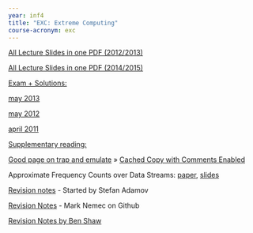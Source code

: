 ```yaml
---
year: inf4
title: "EXC: Extreme Computing"
course-acronym: exc
---
```


[All Lecture Slides in one PDF (2012/2013)](https://drive.google.com/open?id=0B1Bl0XqNwHffcFRkRzRpVTdlNkE&authuser=0)

[All Lecture Slides in one PDF (2014/2015)](https://drive.google.com/open?id=0B1Bl0XqNwHffWmtNMUJPNGlNV3c&authuser=0)

<u>Exam + Solutions:</u>

[may 2013](https://docs.google.com/document/d/1IZ_NDo6B4D9Dov9R0mIPACidyE0tGsv1Jvpgg7nvMMo)

[may 2012](https://docs.google.com/document/d/1zd0M5vVnMsE4WiCezqlpaoZVEhTl90dOJt8nc8tbD9E/edit?usp=sharing)

[april 2011](https://docs.google.com/document/d/12B_AbFo9PZ0Q27f4CTL8NZirJ-vEkhxht-izFwjDqLA/edit?usp=sharing)

<u>Supplementary reading:</u>

[Good page on trap and emulate](http://www.cs.nyu.edu/~mwalfish/classes/ut/s10-cs372h/lectures/l27.txt) » [Cached Copy with Comments Enabled](https://drive.google.com/file/d/0B5p-Ruo7uA87LTR3QzFJaTVtQzg/view?usp=sharing)

Approximate Frequency Counts over Data Streams: [paper](http://www.vldb.org/conf/2002/S10P03.pdf), [slides](http://www.cse.ust.hk/vldb2002/VLDB2002-proceedings/slides/S10P03slides.pdf)

[Revision notes](https://docs.google.com/document/d/15kjOb_2WWnClMvEErnytvo7m3uQ7JAXXO3e4ameI9u4/edit) - Started by Stefan Adamov

[Revision Notes](https://github.com/mrknmc/edi-notes/tree/master/ug4/exc) - Mark Nemec on Github

[Revision Notes by Ben Shaw](https://github.com/benshaaw/revision/tree/master/EXC)
